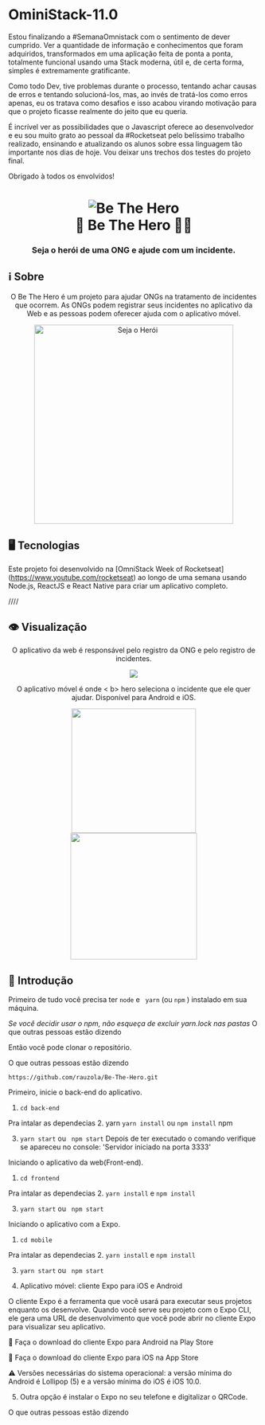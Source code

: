 # OminiStack-11.0

Estou finalizando a #SemanaOmnistack com o sentimento de dever cumprido. Ver a quantidade de informação e conhecimentos que foram adquiridos, transformados em uma aplicação feita de ponta a ponta, totalmente funcional usando uma Stack moderna, útil e, de certa forma, simples é extremamente gratificante.

Como todo Dev, tive problemas durante o processo, tentando achar causas de erros e tentando solucioná-los, mas, ao invés de tratá-los como erros apenas, eu os tratava como desafios e isso acabou virando motivação para que o projeto ficasse realmente do jeito que eu queria.

É incrível ver as possibilidades que o Javascript oferece ao desenvolvedor e eu sou muito grato ao pessoal da #Rocketseat pelo belíssimo trabalho realizado, ensinando e atualizando os alunos sobre essa linguagem tão importante nos dias de hoje. Vou deixar uns trechos dos testes do projeto final.

Obrigado à todos os envolvidos!



<h1 align="center">
    <img alt="Be The Hero" src="https://res.cloudinary.com/zagatti/image/upload/v1585365205/readme/logo_s2dbbr.svg" />
    <br>
    🦸 Be The Hero 🦸‍♂️ 
</h1>

<h3 align="center">
  Seja o herói de uma ONG e ajude com um incidente.
</h3>



## ℹ Sobre 

<div align = "center"> 

  <p align = "center"> 
    O Be The Hero é um projeto para ajudar ONGs na tratamento de incidentes que ocorrem. As ONGs podem registrar seus incidentes no aplicativo da Web e as pessoas podem oferecer ajuda com o aplicativo móvel. 
  </p>

  <img alt = "Seja o Herói" width = "400" src = "https://res.cloudinary.com/zagatti/image/upload/v1585365232/readme/heroes_gwhjvc.png" /> 
</div> 

## 🖥 Tecnologias 

Este projeto foi desenvolvido na [OmniStack Week of Rocketseat] (https://www.youtube.com/rocketseat) ao longo de uma semana usando Node.js, ReactJS e React Native para criar um aplicativo completo. 

////
## 👁 Visualização

<div align = "center"> 

O aplicativo da web é responsável pelo registro da ONG e pelo registro de incidentes. 

  <img src = "https://res.cloudinary.com/zagatti/image/upload/v1585412586/readme/web_wtvz6t.gif" /> 
</div> 

<div align = "center"> 

O aplicativo móvel é onde < b> hero </b> seleciona o incidente que ele quer ajudar. Disponível para Android e iOS. 

  <img width = "250" src = "https://res.cloudinary.com/zagatti/image/upload/v1585414806/readme/be-the-hero-android_q6rdui.gif" /> 
  <img width = "254" src = "https://res.cloudinary.com/zagatti/image/upload/v1585412181/readme/be-the-hero-iphone_pm2afc.gif" /> 
</div>




## 🚀 Introdução

Primeiro de tudo você precisa ter `node` e ` yarn` (ou `npm` ) instalado em sua máquina.

_Se você decidir usar o npm, não esqueça de excluir yarn.lock nas pastas_
O que outras pessoas estão dizendo

Então você pode clonar o repositório.

O que outras pessoas estão dizendo

`https://github.com/rauzola/Be-The-Hero.git`

Primeiro, inicie o back-end do aplicativo.

1. `cd back-end`

Pra intalar as dependecias
2. yarn `yarn install` ou `npm install` npm


3. `yarn start` ou ` npm start`
Depois de ter executado o comando verifique se apareceu no console: 
'Servidor iniciado na porta 3333'

Iniciando o aplicativo da web(Front-end).


1. `cd frontend`


Pra intalar as dependecias
2. `yarn install` e `npm install` 

3. `yarn start` ou ` npm start`


Iniciando o aplicativo com a Expo.


1. `cd mobile`

Pra intalar as dependecias
2. `yarn install` e `npm install` 

3. `yarn start` ou ` npm start`


4. Aplicativo móvel: cliente Expo para iOS e Android

O cliente Expo é a ferramenta que você usará para executar seus projetos enquanto os desenvolve. Quando você serve seu projeto com o Expo CLI, ele gera uma URL de desenvolvimento que você pode abrir no cliente Expo para visualizar seu aplicativo.

🤖 Faça o download do cliente Expo para Android na Play Store

🍎 Faça o download do cliente Expo para iOS na App Store

⚠️ Versões necessárias do sistema operacional: a versão mínima do Android é Lollipop (5) e a versão mínima do iOS é iOS 10.0.

5. Outra opção é instalar o Expo no seu telefone e digitalizar o QRCode.

O que outras pessoas estão dizendo
